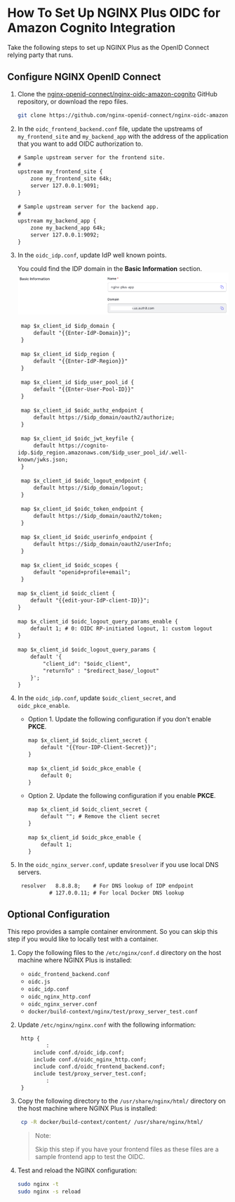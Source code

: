 # How To Set Up NGINX Plus OIDC for Amazon Cognito Integration

Take the following steps to set up NGINX Plus as the OpenID Connect relying party that runs.

## Configure NGINX OpenID Connect

1. Clone the [nginx-openid-connect/nginx-oidc-amazon-cognito](git@github.com:nginx-openid-connect/nginx-oidc-v1-amazon-cognito.git) GitHub repository, or download the repo files.

   ```bash
   git clone https://github.com/nginx-openid-connect/nginx-oidc-amazon-cognito.git
   ```

2. In the `oidc_frontend_backend.conf` file, update the upstreams of `my_frontend_site` and `my_backend_app` with the address of the application that you want to add OIDC authorization to.

   ```nginx
   # Sample upstream server for the frontend site.
   #
   upstream my_frontend_site {
       zone my_frontend_site 64k;
       server 127.0.0.1:9091;
   }

   # Sample upstream server for the backend app.
   #
   upstream my_backend_app {
       zone my_backend_app 64k;
       server 127.0.0.1:9092;
   }
   ```

3. In the `oidc_idp.conf`, update IdP well known points.

   You could find the IDP domain in the **Basic Information** section.  
   ![](./img/basic-domain.png)

   ```nginx
    map $x_client_id $idp_domain {
        default "{{Enter-IdP-Domain}}";
    }

    map $x_client_id $idp_region {
        default "{{Enter-IdP-Region}}"
    }

    map $x_client_id $idp_user_pool_id {
        default "{{Enter-User-Pool-ID}}"
    }

    map $x_client_id $oidc_authz_endpoint {
        default https://$idp_domain/oauth2/authorize;
    }

    map $x_client_id $oidc_jwt_keyfile {
        default https://cognito-idp.$idp_region.amazonaws.com/$idp_user_pool_id/.well-known/jwks.json;
    }

    map $x_client_id $oidc_logout_endpoint {
        default https://$idp_domain/logout;
    }

    map $x_client_id $oidc_token_endpoint {
        default https://$idp_domain/oauth2/token;
    }

    map $x_client_id $oidc_userinfo_endpoint {
        default https://$idp_domain/oauth2/userInfo;
    }

    map $x_client_id $oidc_scopes {
        default "openid+profile+email";
    }

   map $x_client_id $oidc_client {
       default "{{edit-your-IdP-client-ID}}";
   }

   map $x_client_id $oidc_logout_query_params_enable {
       default 1; # 0: OIDC RP-initiated logout, 1: custom logout
   }

   map $x_client_id $oidc_logout_query_params {
       default '{
           "client_id": "$oidc_client",
           "returnTo" : "$redirect_base/_logout"
       }';
   }
   ```

4. In the `oidc_idp.conf`, update `$oidc_client_secret`, and `oidc_pkce_enable`.

   - Option 1. Update the following configuration if you don't enable **PKCE**.

     ```nginx
     map $x_client_id $oidc_client_secret {
         default "{{Your-IDP-Client-Secret}}";
     }

     map $x_client_id $oidc_pkce_enable {
         default 0;
     }
     ```

   - Option 2. Update the following configuration if you enable **PKCE**.

     ```nginx
     map $x_client_id $oidc_client_secret {
         default ""; # Remove the client secret
     }

     map $x_client_id $oidc_pkce_enable {
         default 1;
     }
     ```

5. In the `oidc_nginx_server.conf`, update `$resolver` if you use local DNS servers.

   ```nginx
    resolver   8.8.8.8;    # For DNS lookup of IDP endpoint
             # 127.0.0.11; # For local Docker DNS lookup
   ```

## Optional Configuration

This repo provides a sample container environment. So you can skip this step if you would like to locally test with a container.

1. Copy the following files to the `/etc/nginx/conf.d` directory on the host machine where NGINX Plus is installed:

   - `oidc_frontend_backend.conf`
   - `oidc.js`
   - `oidc_idp.conf`
   - `oidc_nginx_http.conf`
   - `oidc_nginx_server.conf`
   - `docker/build-context/nginx/test/proxy_server_test.conf`

2. Update `/etc/nginx/nginx.conf` with the following information:

   ```nginx
    http {
            :
        include conf.d/oidc_idp.conf;
        include conf.d/oidc_nginx_http.conf;
        include conf.d/oidc_frontend_backend.conf;
        include test/proxy_server_test.conf;
            :
    }
   ```

3. Copy the following directory to the `/usr/share/nginx/html/` directory on the host machine where NGINX Plus is installed:

   ```bash
    cp -R docker/build-context/content/ /usr/share/nginx/html/
   ```

   > Note:
   >
   > Skip this step if you have your frontend files as these files are a sample frontend app to test the OIDC.

4. Test and reload the NGINX configuration:

   ```bash
   sudo nginx -t
   sudo nginx -s reload
   ```
